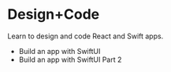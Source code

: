 # Design+Code

Learn to design and code React and Swift apps.

* Build an app with SwiftUI
* Build an app with SwiftUI Part 2
